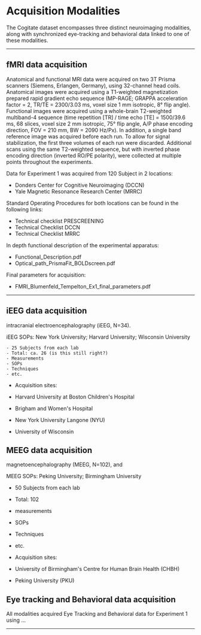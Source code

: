 # Acquisition Modalities

The Cogitate dataset encompasses three distinct neuroimaging modalities, along with synchronized eye-tracking and behavioral data linked to one of these modalities.

---

## fMRI data acquisition

Anatomical and functional MRI data were acquired on two 3T Prisma scanners (Siemens, Erlangen, Germany), using 32-channel head coils. Anatomical images were acquired using a T1-weighted magnetization prepared rapid gradient echo sequence (MP-RAGE; GRAPPA acceleration factor = 2, TR/TE = 2300/3.03 ms, voxel size 1 mm isotropic, 8° flip angle). Functional images were acquired using a whole-brain T2-weighted multiband-4 sequence (time repetition [TR] / time echo [TE] = 1500/39.6 ms, 68 slices, voxel size 2 mm isotropic, 75° flip angle, A/P phase encoding direction, FOV = 210 mm, BW = 2090 Hz/Px). In addition, a single band reference image was acquired before each run. To allow for signal stabilization, the first three volumes of each run were discarded. Additional scans using the same T2-weighted sequence, but with inverted phase encoding direction (inverted RO/PE polarity), were collected at multiple points throughout the experiments.

Data for Experiment 1 was acquired from 120 Subject in 2 locations:

- Donders Center for Cognitive Neuroimaging (DCCN)
- Yale Magnetic Resonance Research Center (MRRC)

Standard Operating Procedures for both locations can be found in the following links:

- Technical checklist PRESCREENING
- Technical Checklist DCCN
- Technical Checklist MRRC

In depth functional description of the experimental apparatus:

- Functional_Description.pdf
- Optical_path_PrismaFit_BOLDscreen.pdf  

Final parameters for acquisition:

- FMRI_Blumenfeld_Tempelton_Ex1_final_parameters.pdf

---

## iEEG data acquisition

intracranial electroencephalography (iEEG, N=34).

iEEG SOPs: New York University; Harvard University; Wisconsin University

    - 25 Subjects from each lab
    - Total: ca. 26 (is this still right?)
    - Measurements
    - SOPs
    - Techniques
    - etc.

- Acquisition sites:

- Harvard University at Boston Children's Hospital

- Brigham and Women's Hospital

- New York University Langone (NYU)

- University of Wisconsin

## MEEG data acquisition

magnetoencephalography (MEEG, N=102), and

MEEG SOPs: Peking University; Birmingham University

- 50 Subjects from each lab

- Total: 102

- measurements

- SOPs

- Techniques

- etc.

- Acquisition sites:

- University of Birmingham's Centre for Human Brain Health (CHBH)

- Peking University (PKU)

## Eye tracking and Behavioral data acquisition

All modalities acquired Eye Tracking and Behavioral data for Experiment 1 using …


---
